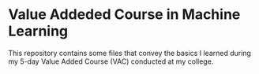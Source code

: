 # Value Addeded Course in Machine Learning 
This repository contains some files that convey the basics I learned during my 5-day Value Added Course (VAC) conducted at my college.
